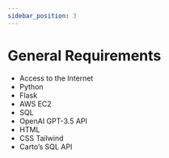 ```yaml
---
sidebar_position: 3
---
```


# General Requirements

- Access to the Internet
- Python
- Flask
- AWS EC2
- SQL
- OpenAI GPT-3.5 API
- HTML
- CSS Tailwind
- Carto’s SQL API
